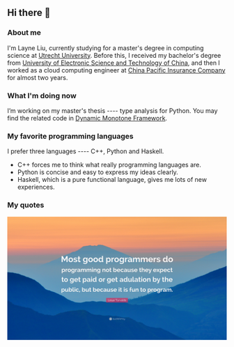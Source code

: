 ## Hi there 👋

### About me
I'm Layne Liu, currently studying for a master's degree in computing science at [Utrecht University](https://www.uu.nl/en).
Before this, I received my bachelor's degree from [University of Electronic Science and Technology of China](https://en.uestc.edu.cn/),
and then I worked as a cloud computing engineer at [China Pacific Insurance Company](https://www.cpic.com.cn/) for almost two years.

### What I'm doing now
I’m working on my master's thesis ---- type analysis for Python. You may find the related code in [Dynamic Monotone Framework](https://github.com/LayneInNL/dmf).

### My favorite programming languages
I prefer three languages ---- C++, Python and Haskell.
- C++ forces me to think what really programming languages are.
- Python is concise and easy to express my ideas clearly.
- Haskell, which is a pure functional language, gives me lots of new experiences. 

### My quotes
![How to be a good programmer](./figures/programmers.jpg)
